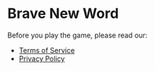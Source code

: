 # Brave New Word

Before you play the game, please read our:

- [Terms of Service](terms.md)
- [Privacy Policy](privacy.md)
